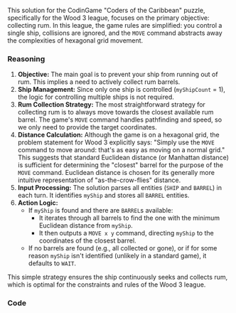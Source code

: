 This solution for the CodinGame "Coders of the Caribbean" puzzle, specifically for the Wood 3 league, focuses on the primary objective: collecting rum. In this league, the game rules are simplified: you control a single ship, collisions are ignored, and the `MOVE` command abstracts away the complexities of hexagonal grid movement.

### Reasoning

1.  **Objective:** The main goal is to prevent your ship from running out of rum. This implies a need to actively collect rum barrels.
2.  **Ship Management:** Since only one ship is controlled (`myShipCount` = 1), the logic for controlling multiple ships is not required.
3.  **Rum Collection Strategy:** The most straightforward strategy for collecting rum is to always move towards the closest available rum barrel. The game's `MOVE` command handles pathfinding and speed, so we only need to provide the target coordinates.
4.  **Distance Calculation:** Although the game is on a hexagonal grid, the problem statement for Wood 3 explicitly says: "Simply use the `MOVE` command to move around: that's as easy as moving on a normal grid." This suggests that standard Euclidean distance (or Manhattan distance) is sufficient for determining the "closest" barrel for the purpose of the `MOVE` command. Euclidean distance is chosen for its generally more intuitive representation of "as-the-crow-flies" distance.
5.  **Input Processing:** The solution parses all entities (`SHIP` and `BARREL`) in each turn. It identifies `myShip` and stores all `BARREL` entities.
6.  **Action Logic:**
    *   If `myShip` is found and there are `BARREL`s available:
        *   It iterates through all barrels to find the one with the minimum Euclidean distance from `myShip`.
        *   It then outputs a `MOVE x y` command, directing `myShip` to the coordinates of the closest barrel.
    *   If no barrels are found (e.g., all collected or gone), or if for some reason `myShip` isn't identified (unlikely in a standard game), it defaults to `WAIT`.

This simple strategy ensures the ship continuously seeks and collects rum, which is optimal for the constraints and rules of the Wood 3 league.

### Code
